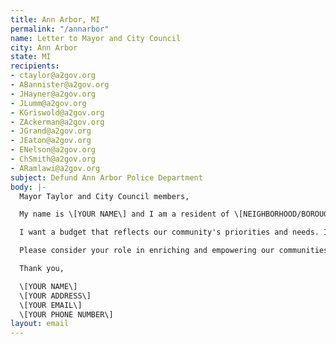 ```yaml
---
title: Ann Arbor, MI
permalink: "/annarbor"
name: Letter to Mayor and City Council
city: Ann Arbor
state: MI
recipients:
- ctaylor@a2gov.org
- ABannister@a2gov.org
- JHayner@a2gov.org
- JLumm@a2gov.org
- KGriswold@a2gov.org
- ZAckerman@a2gov.org
- JGrand@a2gov.org
- JEaton@a2gov.org
- ENelson@a2gov.org
- ChSmith@a2gov.org
- ARamlawi@a2gov.org
subject: Defund Ann Arbor Police Department
body: |-
  Mayor Taylor and City Council members,

  My name is \[YOUR NAME\] and I am a resident of \[NEIGHBORHOOD/BOROUGH/CITY\]. Given the history of policing and the most recent murders of Black people, I am asking you to redirect money away from the Ann Arbor PD in the 2021 budget and instead to prioritize services that help strengthen our communities.

  I want a budget that reflects our community's priorities and needs. In 2020, the City of Ann Arbor's FY Budget showed the majority of funding allocated to policing  while only 16% was allocated to community services and only 6% to public services. We want that funding redistributed to services that actually help the people of Ann Arbor, including affordable housing, more mental health services, and rent suspension and forgiveness for those who are currently unemployed. Beyond policing our community, these services are proven to be more effective in improving community safety and wellness. I demand a budget that supports community wellbeing, rather than gives power to police forces that tear them apart.

  Please consider your role in enriching and empowering our communities, especially during a time of racial injustice, wide-spread illness, and economic vulnerability.

  Thank you,

  \[YOUR NAME\]
  \[YOUR ADDRESS\]
  \[YOUR EMAIL\]
  \[YOUR PHONE NUMBER\]
layout: email
---
```


